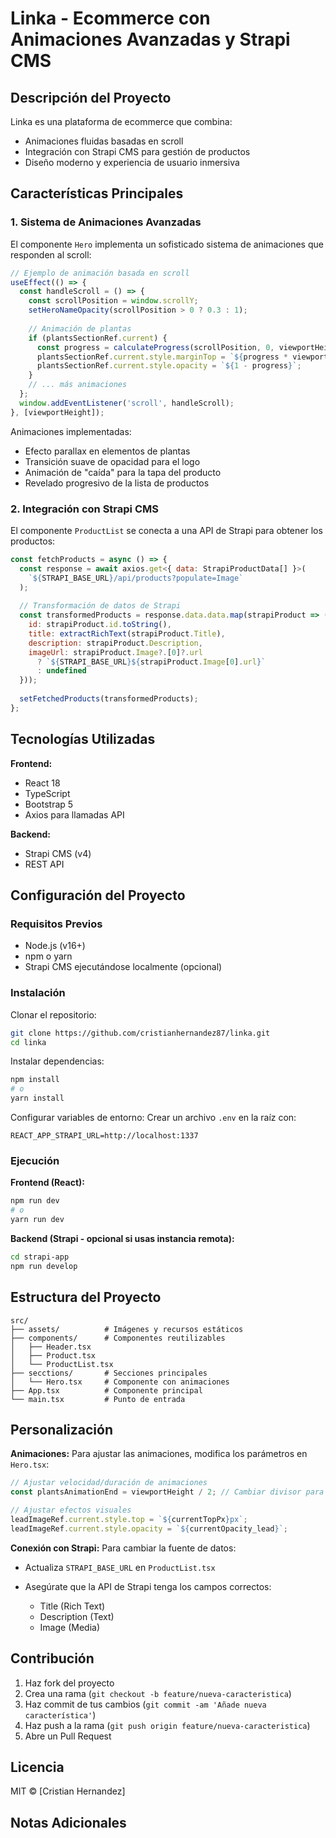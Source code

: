 # Linka - Ecommerce con Animaciones Avanzadas y Strapi CMS

## Descripción del Proyecto

Linka es una plataforma de ecommerce que combina:

* Animaciones fluidas basadas en scroll
* Integración con Strapi CMS para gestión de productos
* Diseño moderno y experiencia de usuario inmersiva

## Características Principales

### 1. Sistema de Animaciones Avanzadas

El componente `Hero` implementa un sofisticado sistema de animaciones que responden al scroll:

```javascript
// Ejemplo de animación basada en scroll
useEffect(() => {
  const handleScroll = () => {
    const scrollPosition = window.scrollY;
    setHeroNameOpacity(scrollPosition > 0 ? 0.3 : 1);
    
    // Animación de plantas
    if (plantsSectionRef.current) {
      const progress = calculateProgress(scrollPosition, 0, viewportHeight / 2);
      plantsSectionRef.current.style.marginTop = `${progress * viewportHeight}px`;
      plantsSectionRef.current.style.opacity = `${1 - progress}`;
    }
    // ... más animaciones
  };
  window.addEventListener('scroll', handleScroll);
}, [viewportHeight]);
```

Animaciones implementadas:

* Efecto parallax en elementos de plantas
* Transición suave de opacidad para el logo
* Animación de "caída" para la tapa del producto
* Revelado progresivo de la lista de productos

### 2. Integración con Strapi CMS

El componente `ProductList` se conecta a una API de Strapi para obtener los productos:

```javascript
const fetchProducts = async () => {
  const response = await axios.get<{ data: StrapiProductData[] }>(
    `${STRAPI_BASE_URL}/api/products?populate=Image`
  );
  
  // Transformación de datos de Strapi
  const transformedProducts = response.data.data.map(strapiProduct => ({
    id: strapiProduct.id.toString(),
    title: extractRichText(strapiProduct.Title),
    description: strapiProduct.Description,
    imageUrl: strapiProduct.Image?.[0]?.url 
      ? `${STRAPI_BASE_URL}${strapiProduct.Image[0].url}`
      : undefined
  }));
  
  setFetchedProducts(transformedProducts);
};
```

## Tecnologías Utilizadas

**Frontend:**

* React 18
* TypeScript
* Bootstrap 5
* Axios para llamadas API

**Backend:**

* Strapi CMS (v4)
* REST API

## Configuración del Proyecto

### Requisitos Previos

* Node.js (v16+)
* npm o yarn
* Strapi CMS ejecutándose localmente (opcional)

### Instalación

Clonar el repositorio:

```bash
git clone https://github.com/cristianhernandez87/linka.git
cd linka
```

Instalar dependencias:

```bash
npm install
# o
yarn install
```

Configurar variables de entorno:
Crear un archivo `.env` en la raíz con:

```env
REACT_APP_STRAPI_URL=http://localhost:1337
```

### Ejecución

**Frontend (React):**

```bash
npm run dev
# o
yarn run dev
```

**Backend (Strapi - opcional si usas instancia remota):**

```bash
cd strapi-app
npm run develop
```

## Estructura del Proyecto

```
src/
├── assets/          # Imágenes y recursos estáticos
├── components/      # Componentes reutilizables
│   ├── Header.tsx
│   ├── Product.tsx
│   └── ProductList.tsx
├── secctions/       # Secciones principales
│   └── Hero.tsx     # Componente con animaciones
├── App.tsx          # Componente principal
└── main.tsx         # Punto de entrada
```

## Personalización

**Animaciones:**
Para ajustar las animaciones, modifica los parámetros en `Hero.tsx`:

```javascript
// Ajustar velocidad/duración de animaciones
const plantsAnimationEnd = viewportHeight / 2; // Cambiar divisor para ajustar punto de finalización

// Ajustar efectos visuales
leadImageRef.current.style.top = `${currentTopPx}px`;
leadImageRef.current.style.opacity = `${currentOpacity_lead}`;
```

**Conexión con Strapi:**
Para cambiar la fuente de datos:

* Actualiza `STRAPI_BASE_URL` en `ProductList.tsx`
* Asegúrate que la API de Strapi tenga los campos correctos:

  * Title (Rich Text)
  * Description (Text)
  * Image (Media)

## Contribución

1. Haz fork del proyecto
2. Crea una rama (`git checkout -b feature/nueva-caracteristica`)
3. Haz commit de tus cambios (`git commit -am 'Añade nueva característica'`)
4. Haz push a la rama (`git push origin feature/nueva-caracteristica`)
5. Abre un Pull Request

## Licencia

MIT © \[Cristian Hernandez]

## Notas Adicionales
